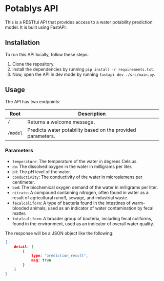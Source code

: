 # Potablys API

This is a RESTful API that provides access to a water potability prediction model. It is built using FastAPI.

## Installation

To run this API locally, follow these steps:

1. Clone the repository.
2. Install the dependencies by running `pip install -r requirements.txt`.
3. Now, open the API in dev mode by running `fastapi dev ./src/main.py`.

## Usage

The API has two endpoints:

| Root | Description |
|------|-------------|
| `/` | Returns a welcome message. |
| `/model` | Predicts water potability based on the provided parameters. |

### Parameters

- `temperature`: The temperature of the water in degrees Celsius.
- `do`: The dissolved oxygen in the water in milligrams per liter.
- `pH`: The pH level of the water.
- `conductivity`: The conductivity of the water in microsiemens per centimeter.
- `bod`: The biochemical oxygen demand of the water in milligrams per liter.
- `nitrate`: A compound containing nitrogen, often found in water as a result of agricultural runoff, sewage, and industrial waste.
- `fecalcaliform`: A type of bacteria found in the intestines of warm-blooded animals, used as an indicator of water contamination by fecal matter.
- `totalcaliform`: A broader group of bacteria, including fecal coliforms, found in the environment, used as an indicator of overall water quality.

The response will be a JSON object like the following:

```json
{
	detail: [
		{
			type: "prediction_result",
			msg: true
		}
	]
}
```
